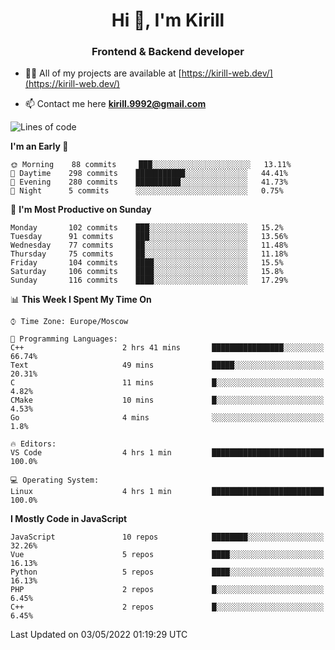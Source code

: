 <h1 align="center">Hi 👋, I'm Kirill</h1>
<h3 align="center">Frontend & Backend developer</h3>

- 👨‍💻 All of my projects are available at [https://kirill-web.dev/](https://kirill-web.dev/)

- 📫 Contact me here **kirill.9992@gmail.com**











<!--START_SECTION:waka-->
![Lines of code](https://img.shields.io/badge/From%20Hello%20World%20I%27ve%20Written-477%20Thousand%20lines%20of%20code-blue)

**I'm an Early 🐤** 

```text
🌞 Morning    88 commits     ███░░░░░░░░░░░░░░░░░░░░░░   13.11% 
🌆 Daytime    298 commits    ███████████░░░░░░░░░░░░░░   44.41% 
🌃 Evening    280 commits    ██████████░░░░░░░░░░░░░░░   41.73% 
🌙 Night      5 commits      ░░░░░░░░░░░░░░░░░░░░░░░░░   0.75%

```
📅 **I'm Most Productive on Sunday** 

```text
Monday       102 commits    ███░░░░░░░░░░░░░░░░░░░░░░   15.2% 
Tuesday      91 commits     ███░░░░░░░░░░░░░░░░░░░░░░   13.56% 
Wednesday    77 commits     ██░░░░░░░░░░░░░░░░░░░░░░░   11.48% 
Thursday     75 commits     ██░░░░░░░░░░░░░░░░░░░░░░░   11.18% 
Friday       104 commits    ████░░░░░░░░░░░░░░░░░░░░░   15.5% 
Saturday     106 commits    ████░░░░░░░░░░░░░░░░░░░░░   15.8% 
Sunday       116 commits    ████░░░░░░░░░░░░░░░░░░░░░   17.29%

```


📊 **This Week I Spent My Time On** 

```text
⌚︎ Time Zone: Europe/Moscow

💬 Programming Languages: 
C++                      2 hrs 41 mins       ████████████████░░░░░░░░░   66.74% 
Text                     49 mins             █████░░░░░░░░░░░░░░░░░░░░   20.31% 
C                        11 mins             █░░░░░░░░░░░░░░░░░░░░░░░░   4.82% 
CMake                    10 mins             █░░░░░░░░░░░░░░░░░░░░░░░░   4.53% 
Go                       4 mins              ░░░░░░░░░░░░░░░░░░░░░░░░░   1.8%

🔥 Editors: 
VS Code                  4 hrs 1 min         █████████████████████████   100.0%

💻 Operating System: 
Linux                    4 hrs 1 min         █████████████████████████   100.0%

```

**I Mostly Code in JavaScript** 

```text
JavaScript               10 repos            ████████░░░░░░░░░░░░░░░░░   32.26% 
Vue                      5 repos             ████░░░░░░░░░░░░░░░░░░░░░   16.13% 
Python                   5 repos             ████░░░░░░░░░░░░░░░░░░░░░   16.13% 
PHP                      2 repos             █░░░░░░░░░░░░░░░░░░░░░░░░   6.45% 
C++                      2 repos             █░░░░░░░░░░░░░░░░░░░░░░░░   6.45%

```



 Last Updated on 03/05/2022 01:19:29 UTC
<!--END_SECTION:waka-->

